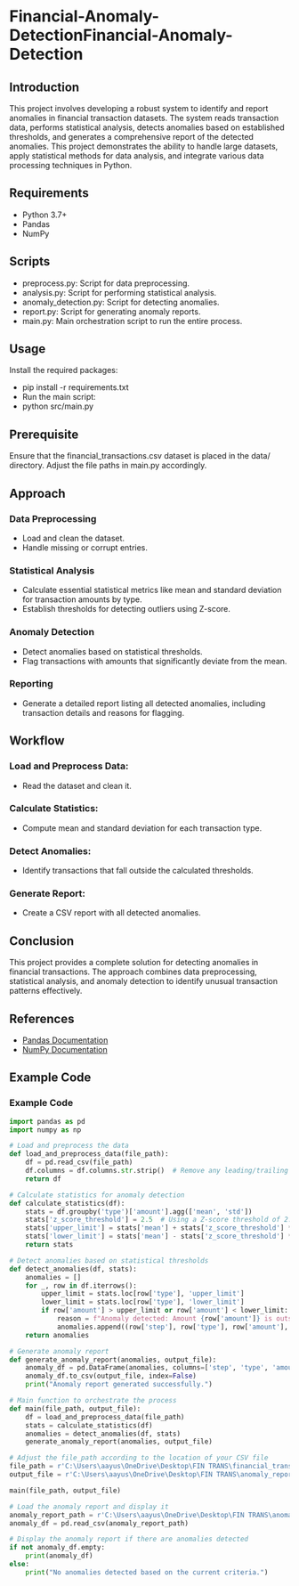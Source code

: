 # Financial-Anomaly-DetectionFinancial-Anomaly-Detection
## Introduction
This project involves developing a robust system to identify and report anomalies in financial transaction datasets. The system reads transaction data, performs statistical analysis, detects anomalies based on established thresholds, and generates a comprehensive report of the detected anomalies. This project demonstrates the ability to handle large datasets, apply statistical methods for data analysis, and integrate various data processing techniques in Python.

## Requirements
- Python 3.7+
- Pandas
- NumPy

## Scripts
- preprocess.py: Script for data preprocessing.
- analysis.py: Script for performing statistical analysis.
- anomaly_detection.py: Script for detecting anomalies.
- report.py: Script for generating anomaly reports.
- main.py: Main orchestration script to run the entire process.

## Usage
Install the required packages:
- pip install -r requirements.txt
- Run the main script:
- python src/main.py

## Prerequisite
Ensure that the financial_transactions.csv dataset is placed in the data/ directory. Adjust the file paths in main.py accordingly.

## Approach
### Data Preprocessing
- Load and clean the dataset.
- Handle missing or corrupt entries.
### Statistical Analysis
- Calculate essential statistical metrics like mean and standard deviation for transaction amounts by type.
- Establish thresholds for detecting outliers using Z-score.
### Anomaly Detection
- Detect anomalies based on statistical thresholds.
- Flag transactions with amounts that significantly deviate from the mean.
### Reporting
- Generate a detailed report listing all detected anomalies, including transaction details and reasons for flagging.

## Workflow
### Load and Preprocess Data:
- Read the dataset and clean it.
### Calculate Statistics:
- Compute mean and standard deviation for each transaction type.
### Detect Anomalies:
- Identify transactions that fall outside the calculated thresholds.
### Generate Report:
- Create a CSV report with all detected anomalies.

## Conclusion
This project provides a complete solution for detecting anomalies in financial transactions. The approach combines data preprocessing, statistical analysis, and anomaly detection to identify unusual transaction patterns effectively.

## References
- [Pandas Documentation](https://pandas.pydata.org/pandas-docs/stable/)
- [NumPy Documentation](https://numpy.org/doc/)

## Example Code
### Example Code
```python
import pandas as pd
import numpy as np

# Load and preprocess the data
def load_and_preprocess_data(file_path):
    df = pd.read_csv(file_path)
    df.columns = df.columns.str.strip()  # Remove any leading/trailing spaces
    return df

# Calculate statistics for anomaly detection
def calculate_statistics(df):
    stats = df.groupby('type')['amount'].agg(['mean', 'std'])
    stats['z_score_threshold'] = 2.5  # Using a Z-score threshold of 2.5 for anomaly detection
    stats['upper_limit'] = stats['mean'] + stats['z_score_threshold'] * stats['std']
    stats['lower_limit'] = stats['mean'] - stats['z_score_threshold'] * stats['std']
    return stats

# Detect anomalies based on statistical thresholds
def detect_anomalies(df, stats):
    anomalies = []
    for _, row in df.iterrows():
        upper_limit = stats.loc[row['type'], 'upper_limit']
        lower_limit = stats.loc[row['type'], 'lower_limit']
        if row['amount'] > upper_limit or row['amount'] < lower_limit:
            reason = f"Anomaly detected: Amount {row['amount']} is outside the range ({lower_limit}, {upper_limit})"
            anomalies.append((row['step'], row['type'], row['amount'], row['nameOrig'], row['nameDest'], reason))
    return anomalies

# Generate anomaly report
def generate_anomaly_report(anomalies, output_file):
    anomaly_df = pd.DataFrame(anomalies, columns=['step', 'type', 'amount', 'nameOrig', 'nameDest', 'reason_for_anomaly'])
    anomaly_df.to_csv(output_file, index=False)
    print("Anomaly report generated successfully.")

# Main function to orchestrate the process
def main(file_path, output_file):
    df = load_and_preprocess_data(file_path)
    stats = calculate_statistics(df)
    anomalies = detect_anomalies(df, stats)
    generate_anomaly_report(anomalies, output_file)

# Adjust the file_path according to the location of your CSV file
file_path = r'C:\Users\aayus\OneDrive\Desktop\FIN TRANS\financial_transactions.csv'
output_file = r'C:\Users\aayus\OneDrive\Desktop\FIN TRANS\anomaly_report.csv'

main(file_path, output_file)

# Load the anomaly report and display it
anomaly_report_path = r'C:\Users\aayus\OneDrive\Desktop\FIN TRANS\anomaly_report.csv'
anomaly_df = pd.read_csv(anomaly_report_path)

# Display the anomaly report if there are anomalies detected
if not anomaly_df.empty:
    print(anomaly_df)
else:
    print("No anomalies detected based on the current criteria.")
